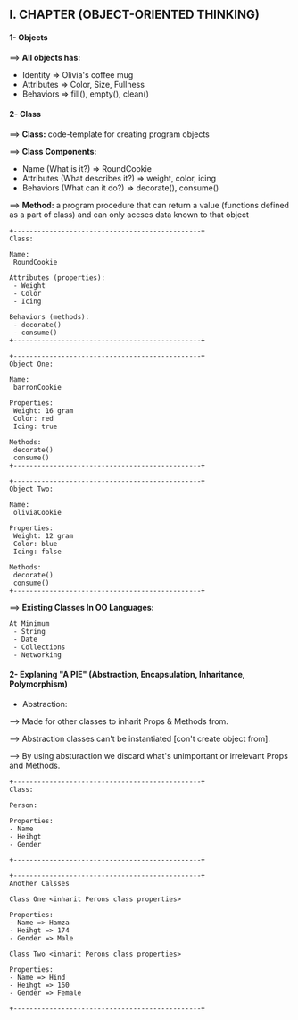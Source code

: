 ## I. CHAPTER (OBJECT-ORIENTED THINKING)

#### 1- Objects

==> **All objects has:**

- Identity => Olivia's coffee mug
- Attributes => Color, Size, Fullness
- Behaviors => fill(), empty(), clean()

#### 2- Class

==> **Class:** code-template for creating program objects

==> **Class Components:**
 
 - Name (What is it?) => RoundCookie
 - Attributes (What describes it?) => weight, color, icing
 - Behaviors (What can it do?) => decorate(), consume()
 
 ==> **Method:** a program procedure that can return a value (functions defined as a part of class) and can only accses data known to that object
 
 ```
+-----------------------------------------------+
Class:
 
 Name: 
  RoundCookie
            
 Attributes (properties): 
  - Weight
  - Color
  - Icing
    
 Behaviors (methods):             
  - decorate()
  - consume()
+-----------------------------------------------+

+-----------------------------------------------+
Object One:

 Name: 
  barronCookie
            
 Properties:
  Weight: 16 gram
  Color: red
  Icing: true
    
 Methods:           
  decorate()
  consume()
+-----------------------------------------------+

+-----------------------------------------------+
Object Two:

 Name: 
  oliviaCookie
            
 Properties:
  Weight: 12 gram
  Color: blue
  Icing: false
    
 Methods:           
  decorate()
  consume()
+-----------------------------------------------+
```

 ==> **Existing Classes In OO Languages:** 
 
 ```
 At Minimum
  - String
  - Date
  - Collections
  - Networking
 ```

#### 2- Explaning "A PIE" (Abstraction, Encapsulation, Inharitance, Polymorphism)


- Abstraction:
 
--> Made for other classes to inharit Props & Methods from.

--> Abstraction classes can't be instantiated [con't create object from].

--> By using absturaction we discard what's unimportant or irrelevant Props and Methods.

  ```
+-----------------------------------------------+
Class:
 
 Person: 
            
Properties: 
  - Name
  - Heihgt
  - Gender
    
+-----------------------------------------------+

+-----------------------------------------------+
Another Calsses

Class One <inharit Perons class properties>
            
Properties: 
  - Name => Hamza
  - Heihgt => 174
  - Gender => Male
    
Class Two <inharit Perons class properties>
            
Properties: 
  - Name => Hind
  - Heihgt => 160
  - Gender => Female
    
+-----------------------------------------------+

 ```
